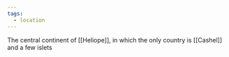 ```yaml
---
tags:
  - location
---
```

The central continent of [[Heliope]], in which the only country is [[Cashel]] and a few islets
